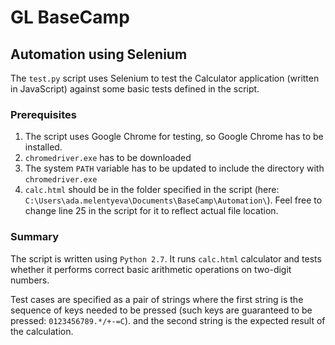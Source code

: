 # GL BaseCamp

## Automation using Selenium

The `test.py` script uses Selenium to test the Calculator application (written in JavaScript) against some basic tests defined in the script.

### Prerequisites

1. The script uses Google Chrome for testing, so Google Chrome has to be installed. 
2. `chromedriver.exe` has to be downloaded
3. The system `PATH` variable has to be updated to include the directory with `chromedriver.exe`
4. `calc.html` should be in the folder specified in the script (here: `C:\Users\ada.melentyeva\Documents\BaseCamp\Automation\`). Feel free to change line 25 in the script for it to reflect actual file location.

### Summary

The script is written using `Python 2.7`. It runs `calc.html` calculator and tests whether it performs correct basic arithmetic operations on two-digit numbers.

Test cases are specified as a pair of strings where the first string is the sequence of keys needed to be pressed (such keys are guaranteed to be pressed: `0123456789.*/+-=C`). and the second string is the expected result of the calculation.
